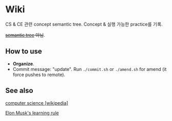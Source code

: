 # Wiki

CS & CE 관련 concept semantic tree. Concept & 실행 가능한 practice를 기록.

~~[~~semantic tree~~](https://en.wikipedia.org/wiki/Semantic_resolution_tree) 아님~~.

## How to use

- **Organize**.
- Commit message: "update". Run `./commit.sh` or `./amend.sh` for amend (it force pushes to remote).

## See also

[computer science \[wikipedia\]](https://en.wikipedia.org/wiki/Computer_science)

[Elon Musk's learning rule](https://entrepreneurshandbook.co/elon-musks-2-rules-for-learning-anything-faster-cf9a79fba35)